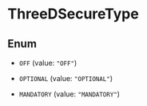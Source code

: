 

# ThreeDSecureType

## Enum


* `OFF` (value: `"OFF"`)

* `OPTIONAL` (value: `"OPTIONAL"`)

* `MANDATORY` (value: `"MANDATORY"`)



